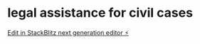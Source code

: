 # legal assistance for civil cases

[Edit in StackBlitz next generation editor ⚡️](https://stackblitz.com/~/github.com/Steven-19-2/legal-assistance)
